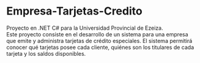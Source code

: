 # Empresa-Tarjetas-Credito

Proyecto en .NET C# para la Universidad Provincial de Ezeiza.
<br>
Este proyecto consiste en el desarrollo de un sistema para una empresa que emite y administra tarjetas de crédito especiales. El sistema permitirá conocer qué tarjetas posee cada cliente, quiénes son los titulares de cada tarjeta y los saldos disponibles.

